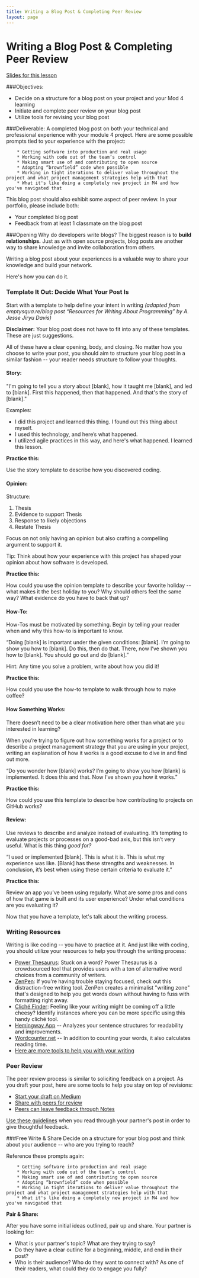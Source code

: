 ```yaml
---
title: Writing a Blog Post & Completing Peer Review
layout: page
---
```


# Writing a Blog Post & Completing Peer Review

[Slides for this lesson](https://github.com/turingschool/professional_skills/blob/master/files/blog_post_peer_review_slides.pdf)

###Objectives:
* Decide on a structure for a blog post on your project and your Mod 4 learning
* Initiate and complete peer review on your blog post
* Utilize tools for revising your blog post

###Deliverable:
A completed blog post on both your technical and professional experience with your module 4 project. Here are some possible prompts tied to your experience with the project:

		* Getting software into production and real usage
		* Working with code out of the team’s control
		* Making smart use of and contributing to open source
		* Adopting “brownfield” code when possible
		* Working in tight iterations to deliver value throughout the project and what project management strategies help with that
		* What it's like doing a completely new project in M4 and how you've navigated that
		
This blog post should also exhibit some aspect of peer review. In your portfolio, please include both:

* Your completed blog post
* Feedback from at least 1 classmate on the blog post

###Opening
Why do developers write blogs? The biggest reason is to **build relationships.** Just as with open source projects, blog posts are another way to share knowledge and invite collaboration from others.

Writing a blog post about your experiences is a valuable way to share your knowledge and build your network. 

Here's how you can do it.

### Template It Out: Decide What Your Post Is
Start with a template to help define your intent in writing *(adapted from emptysqua.re/blog post “Resources for Writing About Programming” by A. Jesse Jiryu Davis)*

**Disclaimer:** Your blog post does not have to fit into any of these templates. These are just suggestions. 

All of these have a clear opening, body, and closing. No matter how you choose to write your post, you should aim to structure your blog post in a similar fashion -- your reader needs structure to follow your thoughts. 

#### **Story:** 

"I'm going to tell you a story about [blank], how it taught me [blank], and led to [blank]. First this happened, then that happened. And that's the story of [blank]."

Examples:

* I did this project and learned this thing. I found out this thing about myself.
* I used this technology, and here’s what happened.
* I utilized agile practices in this way, and here's what happened. I learned this lesson. 

**Practice this:** 

Use the story template to describe how you discovered coding. 

#### **Opinion:** 

Structure:

1. Thesis 
2. Evidence to support Thesis 
3. Response to likely objections
4. Restate Thesis

Focus on not only having an opinion but also crafting a compelling argument to support it.

Tip: Think about how your experience with this project has shaped your opinion about how software is developed. 

**Practice this:**

How could you use the opinion template to describe your favorite holiday -- what makes it the best holiday to you? Why should others feel the same way? What evidence do you have to back that up?

#### **How-To:**

How-Tos must be motivated by something. Begin by telling your reader when and why this how-to is important to know.

“Doing [blank] is important under the given conditions: [blank]. I’m going to show you how to [blank]. Do this, then do that. There, now I’ve shown you how to [blank]. You should go out and do [blank].”

Hint: Any time you solve a problem, write about how you did it!

**Practice this:** 

How could you use the how-to template to walk through how to make coffee? 


#### **How Something Works:**
There doesn’t need to be a clear motivation here other than what are you interested in learning?

When you’re trying to figure out how something works for a project or to describe a project management strategy that you are using in your project, writing an explanation of how it works is a good excuse to dive in and find out more.

“Do you wonder how [blank] works? I’m going to show you how [blank] is implemented. It does this and that. Now I’ve shown you how it works.”

**Practice this:**

How could you use this template to describe how contributing to projects on GitHub works?

#### **Review:**

Use reviews to describe and analyze instead of evaluating. It’s tempting to evaluate projects or processes on a good-bad axis, but this isn’t very useful. What is this thing *good for?*

“I used or implemented [blank]. This is what it is. This is what my experience was like. [Blank] has these strengths and weaknesses. In conclusion, it’s best when using these certain criteria to evaluate it.”

**Practice this:** 

Review an app you've been using regularly. What are some pros and cons of how that game is built and its user experience? Under what conditions are you evaluating it?

Now that you have a template, let's talk about the writing process.

### Writing Resources
Writing is like coding -- you have to practice at it. And just like with coding, you should utilize your resources to help you through the writing process:

* [Power Thesaurus](https://www.powerthesaurus.org/): Stuck on a word? Power Thesaurus is a crowdsourced tool that provides users with a ton of alternative word choices from a community of writers.
* [ZenPen](http://www.zenpen.io/): If you're having trouble staying focused, check out this distraction-free writing tool. ZenPen creates a minimalist "writing zone" that's designed to help you get words down without having to fuss with formatting right away.
* [Cliché Finder](http://cliche.theinfo.org/): Feeling like your writing might be coming off a little cheesy? Identify instances where you can be more specific using this handy cliché tool. 
* [Hemingway App](http://www.hemingwayapp.com/) -- Analyzes your sentence structures for readability and improvements.
* [Wordcounter.net](https://wordcounter.net/) -- In addition to counting your words, it also calculates reading time.
* [Here are more tools to help you with your writing](https://blog.hubspot.com/marketing/improving-writing-skills-tools#sm.000013b0c8ho5tdcez8pnsa14dbbn)

### Peer Review 
The peer review process is similar to soliciting feedback on a project. As you draft your post, here are some tools to help you stay on top of revisions:

* [Start your draft on Medium](https://help.medium.com/hc/en-us/articles/214874698-Drafts)
* [Share with peers for review](https://help.medium.com/hc/en-us/articles/215564177-Share-a-draft)
* [Peers can leave feedback through Notes](https://help.medium.com/hc/en-us/articles/214035868)

[Use these guidelines](peer_review_guidelines.md) when you read through your partner's post in order to give thoughtful feedback. 

###Free Write & Share
Decide on a structure for your blog post and think about your audience -- who are you trying to reach?

Reference these prompts again:

		* Getting software into production and real usage
		* Working with code out of the team’s control
		* Making smart use of and contributing to open source
		* Adopting “brownfield” code when possible
		* Working in tight iterations to deliver value throughout the project and what project management strategies help with that
		* What it's like doing a completely new project in M4 and how you've navigated that
		
**Pair & Share:**

After you have some initial ideas outlined, pair up and share. Your partner is looking for:

* What is your partner's topic? What are they trying to say?
* Do they have a clear outline for a beginning, middle, and end in their post? 
* Who is their audience? Who do they want to connect with? As one of their readers, what could they do to engage you fully? 

